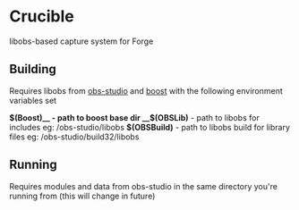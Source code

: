 # Crucible
libobs-based capture system for Forge

## Building
Requires libobs from [obs-studio](https://github.com/jp9000/obs-studio) and [boost](httop://www.boost.org) with the following environment variables set

__$(Boost)__ - path to boost base dir
__$(OBSLib)__ - path to libobs for includes eg: /obs-studio/libobs
__$(OBSBuild)__ - path to libobs build for library files eg: /obs-studio/build32/libobs

## Running
Requires modules and data from obs-studio in the same directory you're running from (this will change in future)
